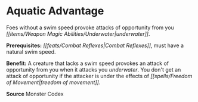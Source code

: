 ﻿---
cssclass: [feats]

---
# Aquatic Advantage

Foes without a swim speed provoke attacks of opportunity from you _[[items/Weapon Magic Abilities/Underwater|underwater]]_.

**Prerequisites:** _[[feats/Combat Reflexes|Combat Reflexes]]_, must have a natural swim speed.

**Benefit:** A creature that lacks a swim speed provokes an attack of opportunity from you when it attacks you _underwater_. You don't get an attack of opportunity if the attacker is under the effects of _[[spells/Freedom of Movement|freedom of movement]]_.

**Source** Monster Codex